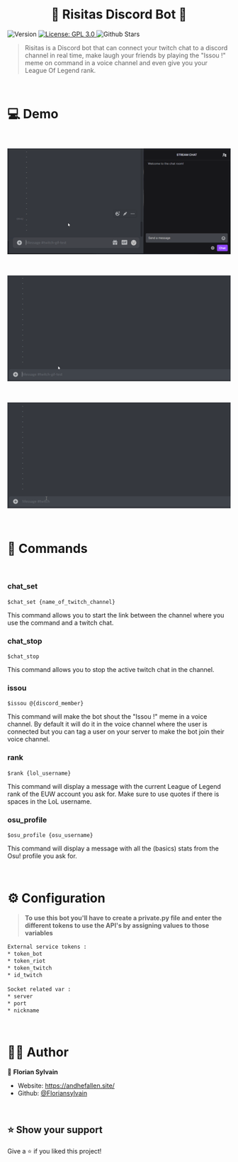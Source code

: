 <h1 align="center">🤖 Risitas Discord Bot 🤖</h1>
<p>
  <img alt="Version" src="https://img.shields.io/badge/version-1.0-blue.svg?cacheSeconds=2592000" />
  <a href="#" target="_blank">
    <img alt="License: GPL 3.0" src="https://img.shields.io/badge/License-GPL%203.0-yellow" />
  </a>
  <img alt="Github Stars" src="https://img.shields.io/github/stars/Floriansylvain/Risitas_BOT?style=social">
</p>

>Risitas is a Discord bot that can connect your twitch chat to a discord channel in real time, make laugh your friends by playing the "Issou !" meme on command in a voice channel and even give you your League Of Legend rank.

<br>

# 💻 Demo

<br>

![](assets/chat_record1.gif)

<br>

![](assets/rank_record.gif)

<br>

![](assets/osu_record.gif)

<br>

# 📢 Commands

<br>

### **chat_set**
```
$chat_set {name_of_twitch_channel}
```
This command allows you to start the link between the channel where you use the command and a twitch chat.


### **chat_stop**
```
$chat_stop
```
This command allows you to stop the active twitch chat in the channel.


### **issou**
```
$issou @{discord_member}
```
This command will make the bot shout the "Issou !" meme in a voice channel. By default it will do it in the voice channel where the user is connected but you can tag a user on your server to make the bot join their voice channel.


### **rank**
```
$rank {lol_username}
```
This command will display a message with the current League of Legend rank of the EUW account you ask for. Make sure to use quotes if there is spaces in the LoL username.


### **osu_profile**
```
$osu_profile {osu_username}
```
This command will display a message with all the (basics) stats from the Osu! profile you ask for.

<br>

# ⚙ Configuration

>**To use this bot you'll have to create a private.py file and enter the different tokens to use the API's by assigning values to those variables**
```
External service tokens :
* token_bot
* token_riot
* token_twitch
* id_twitch

Socket related var :
* server
* port
* nickname
```

<br>

# 👨‍💻 Author

👤 **Florian Sylvain**

* Website: https://andhefallen.site/
* Github: [@Floriansylvain](https://github.com/Floriansylvain)

<br>

## ⭐️ Show your support

Give a ⭐️ if you liked this project!